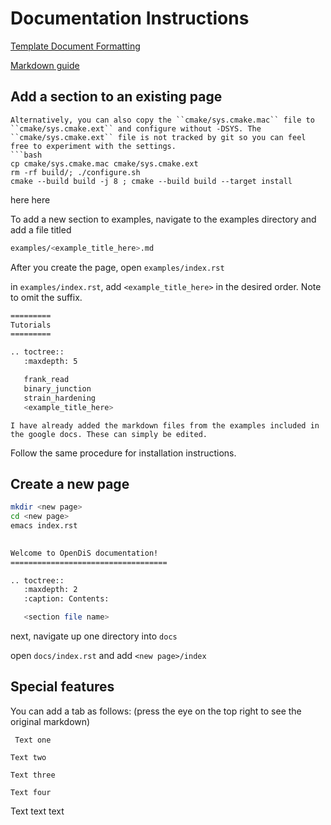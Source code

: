 # Documentation Instructions 

[Template Document Formatting](https://pradyunsg.me/furo/)

[Markdown guide](https://www.markdownguide.org/basic-syntax/)


## Add a section to an existing page 


```{Hint}
Alternatively, you can also copy the ``cmake/sys.cmake.mac`` file to ``cmake/sys.cmake.ext`` and configure without -DSYS. The ``cmake/sys.cmake.ext`` file is not tracked by git so you can feel free to experiment with the settings.
```bash
cp cmake/sys.cmake.mac cmake/sys.cmake.ext
rm -rf build/; ./configure.sh 
cmake --build build -j 8 ; cmake --build build --target install
```

here here 

To add a new section to examples, navigate to the examples directory and add a file titled 

```bash
examples/<example_title_here>.md
```

After you create the page, open ```examples/index.rst```

in ```examples/index.rst```, add ```<example_title_here>``` in the desired order. Note to omit the suffix.


```bash
=========
Tutorials
=========

.. toctree::
   :maxdepth: 5

   frank_read
   binary_junction
   strain_hardening
   <example_title_here>
```

```{Note}
I have already added the markdown files from the examples included in the google docs. These can simply be edited.
```

Follow the same procedure for installation instructions. 

## Create a new page 

```bash 
mkdir <new page>
cd <new page> 
emacs index.rst
```

```bash
 
Welcome to OpenDiS documentation!
===================================

.. toctree::
   :maxdepth: 2
   :caption: Contents:

   <section file name>
```
next, navigate up one directory into ```docs```

open ```docs/index.rst``` and add ```<new page>/index``` 


## Special features 

You can add a tab as follows:
(press the eye on the top right to see the original markdown)

```{tab} One
 Text one
```

```{tab} Two
Text two
```

```{tab} Three
Text three
```

```{tab} Four
Text four
```

Text text text
